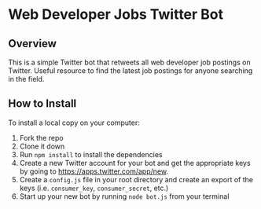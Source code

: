 # Web Developer Jobs Twitter Bot

## Overview

This is a simple Twitter bot that retweets all web developer job postings on Twitter. Useful resource to find the latest job postings for anyone searching in the field.

## How to Install

To install a local copy on your computer:
1. Fork the repo
2. Clone it down
3. Run `npm install` to install the dependencies
4. Create a new Twitter account for your bot and get the appropriate keys by going to https://apps.twitter.com/app/new.
5. Create a `config.js` file in your root directory and create an export of the keys (i.e. `consumer_key`, `consumer_secret`, etc.)
6. Start up your new bot by running `node bot.js` from your terminal
